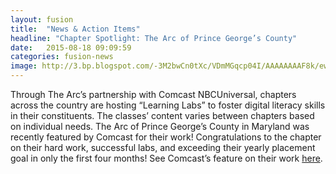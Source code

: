 ```yaml
---
layout: fusion
title:  "News & Action Items"
headline: "Chapter Spotlight: The Arc of Prince George’s County"
date:   2015-08-18 09:09:59
categories: fusion-news
image: http://3.bp.blogspot.com/-3M2bwCn0tXc/VDmMGqcp04I/AAAAAAAAF8k/ewJHCbYcRDw/s1600/ArcofPG.png
---
```

Through The Arc’s partnership with Comcast NBCUniversal, chapters across the country are hosting “Learning Labs” to foster digital literacy skills in their constituents. The classes’ content varies between chapters based on individual needs. The Arc of Prince George’s County in Maryland was recently featured by Comcast for their work! Congratulations to the chapter on their hard work, successful labs, and exceeding their yearly placement goal in only the first four months! See Comcast’s feature on their work <a href="https://www.youtube.com/watch?v=_JghjzYp5cA&feature=youtu.be">here</a>.